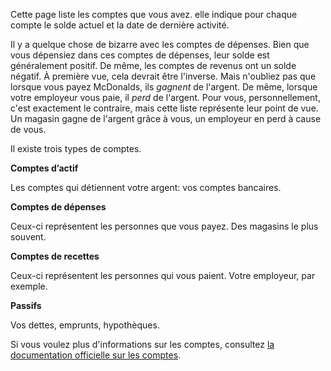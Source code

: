 Cette page liste les comptes que vous avez. elle indique pour chaque compte le solde actuel et la date de dernière activité.

Il y a quelque chose de bizarre avec les comptes de dépenses. Bien que vous dépensiez dans ces comptes de dépenses, leur solde est généralement positif. De même, les comptes de revenus ont un solde négatif. À première vue, cela devrait être l'inverse. Mais n'oubliez pas que lorsque vous payez McDonalds, ils *gagnent* de l'argent. De même, lorsque votre employeur vous paie, il *perd* de l'argent. Pour vous, personnellement, c'est exactement le contraire, mais cette liste représente leur point de vue. Un magasin gagne de l'argent grâce à vous, un employeur en perd à cause de vous.

Il existe trois types de comptes.

**Comptes d’actif**

Les comptes qui détiennent votre argent: vos comptes bancaires.

**Comptes de dépenses**

Ceux-ci représentent les personnes que vous payez. Des magasins le plus souvent.

**Comptes de recettes**

Ceux-ci représentent les personnes qui vous paient. Votre employeur, par exemple.

**Passifs**

Vos dettes, emprunts, hypothèques.

Si vous voulez plus d'informations sur les comptes, consultez [la documentation officielle sur les comptes](https://firefly-iii.readthedocs.io/en/latest/concepts/accounts.html).